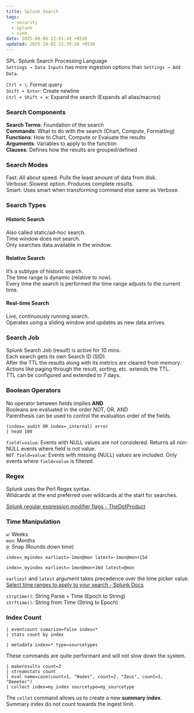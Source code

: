 ```yaml
---
title: Splunk Search
tags:
  - security
  - splunk
  - siem
date: 2025-09-06 22:01:49 +0530
updated: 2025-10-05 22:39:26 +0530
---
```


SPL: Splunk Search Processing Language  
`Settings → Data Inputs` has more ingestion options than `Settings → Add Data`.  

`Ctrl + \`: Format query  
`Shift + Enter`: Create newline  
`Ctrl + Shift + e`: Expand the search (Expands all alias/macros)  

### Search Components
**Search Terms**: Foundation of the search  
**Commands**: What to do with the search (Chart, Compute, Formatting)  
**Functions**: How to Chart, Compute or Evaluate the results  
**Arguments**: Variables to apply to the function  
**Clauses**: Defines how the results are grouped/defined

### Search Modes
Fast: All about speed. Pulls the least amount of data from disk.  
Verbose: Slowest option. Produces complete results.  
Smart: Uses smart when transforming command else same as Verbose.  

### Search Types

#### Historic Search
Also called static/ad-hoc search.  
Time window does not search.  
Only searches data available in the window.  

#### Relative Search
It’s a subtype of historic search.  
The time range is dynamic (relative to now).  
Every time the search is performed the time range adjusts to the current time.  

#### Real-time Search
Live, continuously running search.  
Operates using a sliding window and updates as new data arrives.  

### Search Job
Splunk Search Job (result) is active for 10 mins.  
Each search gets its own Search ID (SID).  
After the TTL the results along with its metrics are cleared from memory.  
Actions like paging through the result, sorting, etc. extends the TTL.  
TTL can be configured and extended to 7 days.  

### Boolean Operators
No operator between fields implies **AND**  
Booleans are evaluated in the order NOT, OR, AND  
Parenthesis can be used to control the evaluation order of the fields.  

```
(index=_audit OR index=_internal) error
| head 100
```

`field!=value`: Events with NULL values are not considered. Returns all non-NULL events where field is not value.  
`NOT field=value`: Events with missing (NULL) values are included. Only events where `field=value` is filtered.

### Regex
Splunk uses the Perl Regex syntax.  
Wildcards at the end preferred over wildcards at the start for searches.  

[Splunk regular expression modifier flags - TheDotProduct](https://www.thedotproduct.org/posts/splunk-regular-expression-modifier-flags.html)

### Time Manipulation

`w`: Weeks  
`mon`: Months  
`@`: Snap (Rounds down time)  

```
index=_myindex earliest=-1mon@mon latest=-1mon@mon+15d

index=_myindex earliest=-1mon@mon+16d latest=@mon
```

`earliest` and `latest` argument takes precedence over the time picker value.  
[Select time ranges to apply to your search - Splunk Docs](https://docs.splunk.com/Documentation/Splunk/9.4.2/Search/Selecttimerangestoapply)

`strptime()`: String Parse + Time (Epoch to String)  
`strftime()`: String from Time (String to Epoch)  

### Index Count

```
| eventcount sumarize=false index=*
| stats count by index
```

```
| metadata index=* type=sourcetypes
```

These commands are quite performant and will not slow down the system.

```
| makeresults count=3
| streamstats count
| eval name=case(count=1, "Hades", count=2, "Zeus", count=3, "Demeter")
| collect index=my_index sourcetype=my_sourcetype
```

The `collet` command allows us to create a new **summary index**.  
Summary index do not count towards the ingest limit.  
